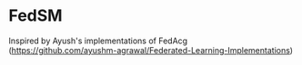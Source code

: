 # FedSM

Inspired by Ayush's implementations of FedAcg (https://github.com/ayushm-agrawal/Federated-Learning-Implementations)
